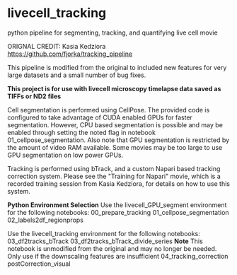 # livecell_tracking
python pipeline for segmenting, tracking, and quantifying live cell movie

ORIGNAL CREDIT: Kasia Kedziora
https://github.com/fjorka/tracking_pipeline

This pipeline is modified from the original to included new features for very large datasets and a small number of bug fixes.

**This project is for use with livecell microscopy timelapse data saved as TIFFs or ND2 files**

Cell segmentation is performed using CellPose. The provided code is configured to take advantage of CUDA enabled GPUs for faster segmentation. However, CPU based segmentation is possible and may be enabled through
setting the noted flag in notebook 01_cellpose_segmentation. Also note that GPU segmentation is restricted by the amount of video RAM available. Some movies may be too large to use GPU segmentation on low power GPUs.

Tracking is performed using bTrack, and a custom Napari based tracking correction system. Please see the "Training for Napari" movie, which is a recorded training session from Kasia Kedziora,
for details on how to use this system.

**Python Environment Selection**
Use the livecell_GPU_segment environment for the following notebooks:
00_prepare_tracking
01_cellpose_segmentation
02_labels2df_regionprops

Use the livecell_tracking environment for the following notebooks:
03_df2tracks_bTrack
03_df2tracks_bTrack_divide_series **Note** This notebook is unmodified from the original and may no longer be needed. Only use if the downscaling features are insufficient
04_tracking_correction
postCorrection_visual

